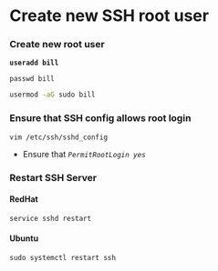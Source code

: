 # Create new SSH root user

### Create new root user

<pre class="language-bash"><code class="lang-bash"><strong>useradd bill
</strong></code></pre>

```
passwd bill
```

```bash
usermod -aG sudo bill
```

### Ensure that SSH config allows root login

```
vim /etc/ssh/sshd_config
```

* Ensure that  _`PermitRootLogin yes`_

### Restart SSH Server

#### RedHat

```
service sshd restart
```

#### Ubuntu

```
sudo systemctl restart ssh
```
